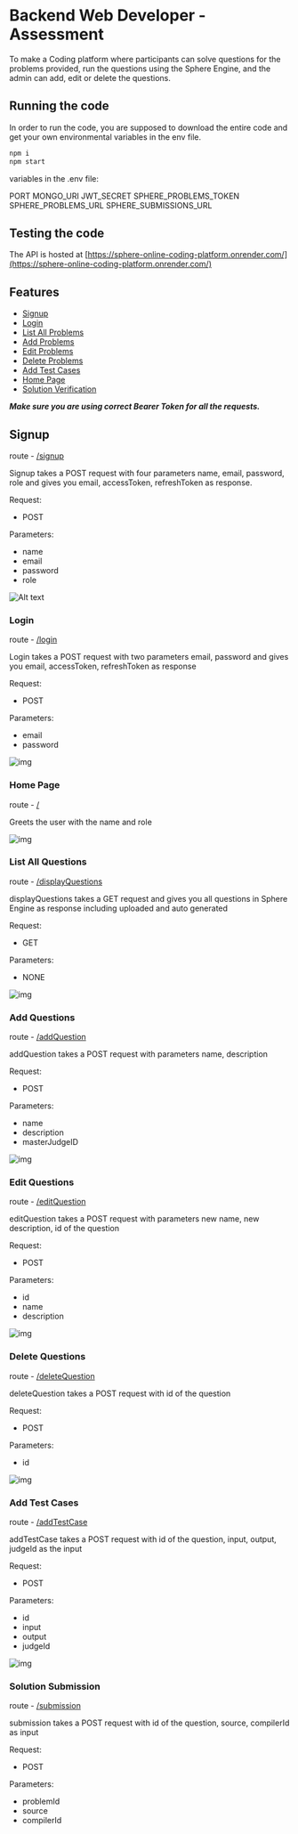 
# Backend Web Developer - Assessment

To make a Coding platform where participants can solve questions for the problems provided, run the questions using the Sphere Engine, and the admin can add, edit or delete the questions.


## Running the code

In order to run the code, you are supposed to download the entire code and get your own environmental variables in the env file.

```sh
npm i
npm start 
```

variables in the .env file:

PORT
MONGO_URI
JWT_SECRET
SPHERE_PROBLEMS_TOKEN
SPHERE_PROBLEMS_URL
SPHERE_SUBMISSIONS_URL

## Testing the code

The API is hosted at [https://sphere-online-coding-platform.onrender.com/](https://sphere-online-coding-platform.onrender.com/)

## Features

- [Signup](#Signup)
- [Login](#Login)
- [List All Problems](#List-All-Problems)
- [Add Problems](#Add-Problems)
- [Edit Problems](#Edit-Problems)
- [Delete Problems](#Delete-Problems)
- [Add Test Cases](#Add-Test-Cases)
- [Home Page](#Home-Page)
- [Solution Verification](#Solution-Verification)


***Make sure you are using correct Bearer Token for all the requests.***


## Signup

route - [/signup](https://sphere-online-coding-platform.onrender.com/auth/signup)


Signup takes a POST request with four parameters name, email, password, role and gives you email, accessToken, refreshToken as response.

Request:

- POST

Parameters:

- name
- email
- password
- role

![Alt text](screenshots/signup.png)


### Login

route - [/login](https://sphere-online-coding-platform.onrender.com/auth/login)

Login takes a POST request with two parameters email, password and gives you email, accessToken, refreshToken as response

Request:

- POST

Parameters:

- email
- password

![img](screenshots/login.png)



### Home Page

route - [/](https://sphere-online-coding-platform.onrender.com/)

Greets the user with the name and role

![img](screenshots/home.png)


### List All Questions

route - [/displayQuestions](https://sphere-online-coding-platform.onrender.com/questions) 

displayQuestions takes a GET request and gives you all questions in Sphere Engine as response including uploaded and auto generated

Request:

- GET

Parameters:

- NONE

![img](screenshots/allQuestions.png)


### Add Questions

route - [/addQuestion](https://sphere-online-coding-platform.onrender.com/admin/addQuestion)

addQuestion takes a POST request with parameters name, description

Request:

- POST

Parameters:

- name
- description
- masterJudgeID

![img](screenshots/addQuestion.png)


### Edit Questions

route - [/editQuestion](https://sphere-online-coding-platform.onrender.com/admin/editQuestion)

editQuestion takes a POST request with parameters new name, new description, id of the question

Request:

- POST

Parameters:

- id
- name
- description

![img](screenshots/editQuestion.png)


### Delete Questions

route - [/deleteQuestion](https://sphere-online-coding-platform.onrender.com/admin/deleteQuestion)

deleteQuestion takes a POST request with id of the question

Request:

- POST

Parameters:

- id

![img](screenshots/deleteQuestion.png)


### Add Test Cases

route - [/addTestCase](https://sphere-online-coding-platform.onrender.com/testcases/addTestCase)

addTestCase takes a POST request with id of the question, input, output, judgeId as the input

Request:

- POST

Parameters:

- id
- input
- output
- judgeId

![img](screenshots/addTestcase.png)


### Solution Submission 

route - [/submission](https://sphere-online-coding-platform.onrender.com/solutions/submit)

submission takes a POST request with id of the question, source, compilerId as input

Request:

- POST

Parameters:

- problemId
- source
- compilerId

